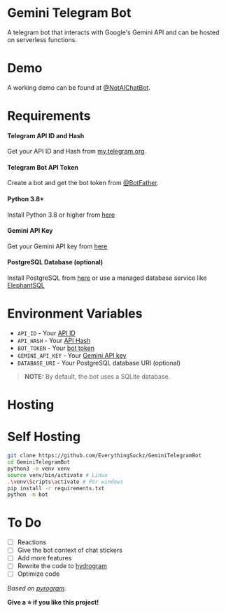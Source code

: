# Gemini Telegram Bot
A telegram bot that interacts with Google's Gemini API and can be hosted on serverless functions.

# Demo
A working demo can be found at [@NotAIChatBot](https://telegram.dog/NotAIChatBot).

# Requirements

#### Telegram API ID and Hash
Get your API ID and Hash from [my.telegram.org](https://my.telegram.org).
#### Telegram Bot API Token
Create a bot and get the bot token from [@BotFather](https://telegram.dog/BotFather).
#### Python 3.8+
Install Python 3.8 or higher from [here](https://www.python.org/downloads/)
#### Gemini API Key
Get your Gemini API key from [here](https://makersuite.google.com/)
#### PostgreSQL Database (optional)
Install PostgreSQL from [here](https://www.postgresql.org/download/) or use a managed database service like [ElephantSQL](https://www.elephantsql.com/)

# Environment Variables

- `API_ID` - Your [API ID](#telegram-api-id-and-hash)
- `API_HASH` - Your [API Hash](#telegram-api-id-and-hash)
- `BOT_TOKEN` - Your [bot token](#telegram-bot-api-token)
- `GEMINI_API_KEY` - Your [Gemini API key](#gemini-api-key)
- `DATABASE_URI` - Your PostgreSQL database URI (optional)

> **NOTE:** By default, the bot uses a SQLite database.

# Hosting
# Self Hosting

```bash
git clone https://github.com/EverythingSuckz/GeminiTelegramBot
cd GeminiTelegramBot
python3 -m venv venv
source venv/bin/activate # Linux
.\venv\Scripts\activate # For windows
pip install -r requirements.txt
python -m bot
```

# To Do
- [ ] Reactions
- [ ] Give the bot context of chat stickers
- [ ] Add more features
- [ ] Rewrite the code to [hydrogram](https://docs.hydrogram.org)
- [ ] Optimize code

_Based on [pyrogram](https://github.com/pyrogram/pyrogram)._

**Give a ⭐ if you like this project!**